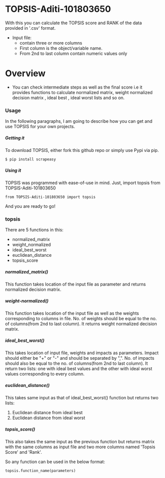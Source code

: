 # TOPSIS-Aditi-101803650
With this you can calculate the TOPSIS score and RANK of the data provided in '.csv' format.
- Input file:
  - contain three or more columns
  - First column is the object/variable name.
  - From 2nd to last column contain numeric values only

# Overview
  - You can check intermediate steps as well as the final score i.e it provides functions to calculate normalized matrix, weight normalized decision matrix , ideal best , ideal worst lists and so on.

### Usage

In the following paragraphs, I am going to describe how you can get and use TOPSIS for your own projects.

##### Getting it
To download TOPSIS, either fork this github repo or simply use Pypi via pip.

    $ pip install scrapeasy

##### Using it
TOPSIS was programmed with ease-of-use in mind. Just, import topsis from TOPSIS-Aditi-101803650

    from TOPSIS-Aditi-101803650 import topsis

And you are ready to go! 

### topsis
There are 5 functions in this:
  - normalized_matrix
  - weight_normalized
  - ideal_best_worst
  - euclidean_distance
  - topsis_score

##### normalized_matrix()
This function takes location of the input file as parameter and returns normalized decision matrix.

##### weight-normalized()
This function takes location of the input file as well as the weights corresponding to columns in file. No. of weights should be equal to the no. of columns(from 2nd to last column). It returns weight normalized decision matrix.

##### ideal_best_worst()
This takes location of input file, weights and impacts as parameters. Impact should either be "+" or "-" and should be separated by ",". No. of impacts should also be equal to the no. of columns(from 2nd to last column). It return two lists: one with ideal best values and the other with ideal worst values corresponding to every column.

##### euclidean_distance()
This takes same input as that of ideal_best_worst() function but returns two lists:

  1) Euclidean distance from ideal best
  2) Euclidean distance from ideal worst
  
##### topsis_score()
This also takes the same input as the previous function but returns matrix with the same columns as input file and two more columns named 'Topsis Score' and 'Rank'.

So any function can be used in the below format:

    topsis.function_name(parameters)
